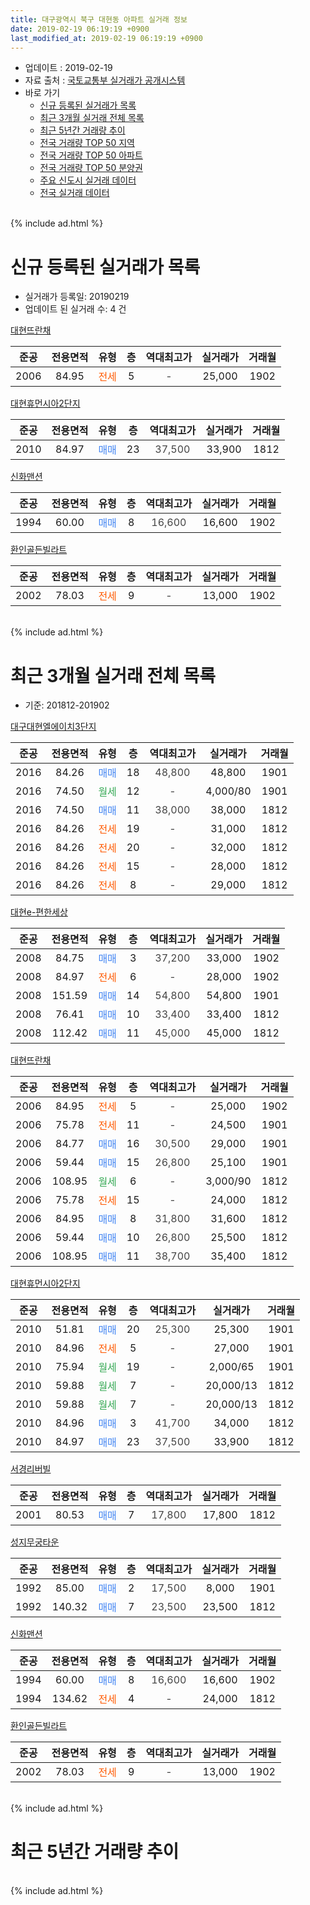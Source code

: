 ```yaml
---
title: 대구광역시 북구 대현동 아파트 실거래 정보
date: 2019-02-19 06:19:19 +0900
last_modified_at: 2019-02-19 06:19:19 +0900
---
```


* 업데이트 : 2019-02-19
* 자료 출처 : [국토교통부 실거래가 공개시스템](http://rt.molit.go.kr)
* 바로 가기
    * [신규 등록된 실거래가 목록](#신규-등록된-실거래가-목록)
    * [최근 3개월 실거래 전체 목록](#최근-3개월-실거래-전체-목록)
    * [최근 5년간 거래량 추이](#최근-5년간-거래량-추이)
    * [전국 거래량 TOP 50 지역](https://inasie.github.io/apt-trade-info/최근-3개월-전국에서-가장-거래가-많이-발생한-지역)
    * [전국 거래량 TOP 50 아파트](https://inasie.github.io/apt-trade-info/최근-3개월-전국에서-가장-거래가-많이-발생한-아파트)
    * [전국 거래량 TOP 50 분양권](https://inasie.github.io/apt-trade-info/최근-3개월-전국에서-가장-거래가-많이-발생한-분양권)
    * [주요 신도시 실거래 데이터](https://inasie.github.io/apt-trade-info/주요-신도시)
    * [전국 실거래 데이터](https://inasie.github.io/apt-trade-info/전국)
<br>
{% include ad.html %}
<br>

# 신규 등록된 실거래가 목록
* 실거래가 등록일: 20190219
* 업데이트 된 실거래 수: 4 건


[대현뜨란채](https://search.naver.com/search.naver?query=%EB%8C%80%EA%B5%AC%EA%B4%91%EC%97%AD%EC%8B%9C+%EB%B6%81%EA%B5%AC+%EB%8C%80%ED%98%84%EB%8F%99+%EB%8C%80%ED%98%84%EB%9C%A8%EB%9E%80%EC%B1%84)

|준공|전용면적|유형|층|역대최고가|실거래가|거래월|
|:---:|:---:|:---:|:---:|:---:|:---:|:---:|
|2006|84.95|<span style="color:#ff5a00">전세</span>|5|<span style="color:#444444">-</span>|25,000|1902|

[대현휴먼시아2단지](https://search.naver.com/search.naver?query=%EB%8C%80%EA%B5%AC%EA%B4%91%EC%97%AD%EC%8B%9C+%EB%B6%81%EA%B5%AC+%EB%8C%80%ED%98%84%EB%8F%99+%EB%8C%80%ED%98%84%ED%9C%B4%EB%A8%BC%EC%8B%9C%EC%95%842%EB%8B%A8%EC%A7%80)

|준공|전용면적|유형|층|역대최고가|실거래가|거래월|
|:---:|:---:|:---:|:---:|:---:|:---:|:---:|
|2010|84.97|<span style="color:#4285f3">매매</span>|23|<span style="color:#444444">37,500</span>|33,900|1812|

[신화맨션](https://search.naver.com/search.naver?query=%EB%8C%80%EA%B5%AC%EA%B4%91%EC%97%AD%EC%8B%9C+%EB%B6%81%EA%B5%AC+%EB%8C%80%ED%98%84%EB%8F%99+%EC%8B%A0%ED%99%94%EB%A7%A8%EC%85%98)

|준공|전용면적|유형|층|역대최고가|실거래가|거래월|
|:---:|:---:|:---:|:---:|:---:|:---:|:---:|
|1994|60.00|<span style="color:#4285f3">매매</span>|8|<span style="color:#444444">16,600</span>|16,600|1902|

[환인골든빌라트](https://search.naver.com/search.naver?query=%EB%8C%80%EA%B5%AC%EA%B4%91%EC%97%AD%EC%8B%9C+%EB%B6%81%EA%B5%AC+%EB%8C%80%ED%98%84%EB%8F%99+%ED%99%98%EC%9D%B8%EA%B3%A8%EB%93%A0%EB%B9%8C%EB%9D%BC%ED%8A%B8)

|준공|전용면적|유형|층|역대최고가|실거래가|거래월|
|:---:|:---:|:---:|:---:|:---:|:---:|:---:|
|2002|78.03|<span style="color:#ff5a00">전세</span>|9|<span style="color:#444444">-</span>|13,000|1902|


<br>
{% include ad.html %}
<br>

# 최근 3개월 실거래 전체 목록
* 기준: 201812-201902


[대구대현엘에이치3단지](https://search.naver.com/search.naver?query=%EB%8C%80%EA%B5%AC%EA%B4%91%EC%97%AD%EC%8B%9C+%EB%B6%81%EA%B5%AC+%EB%8C%80%ED%98%84%EB%8F%99+%EB%8C%80%EA%B5%AC%EB%8C%80%ED%98%84%EC%97%98%EC%97%90%EC%9D%B4%EC%B9%983%EB%8B%A8%EC%A7%80)

|준공|전용면적|유형|층|역대최고가|실거래가|거래월|
|:---:|:---:|:---:|:---:|:---:|:---:|:---:|
|2016|84.26|<span style="color:#4285f3">매매</span>|18|<span style="color:#444444">48,800</span>|48,800|1901|
|2016|74.50|<span style="color:#34a853">월세</span>|12|<span style="color:#444444">-</span>|4,000/80|1901|
|2016|74.50|<span style="color:#4285f3">매매</span>|11|<span style="color:#444444">38,000</span>|38,000|1812|
|2016|84.26|<span style="color:#ff5a00">전세</span>|19|<span style="color:#444444">-</span>|31,000|1812|
|2016|84.26|<span style="color:#ff5a00">전세</span>|20|<span style="color:#444444">-</span>|32,000|1812|
|2016|84.26|<span style="color:#ff5a00">전세</span>|15|<span style="color:#444444">-</span>|28,000|1812|
|2016|84.26|<span style="color:#ff5a00">전세</span>|8|<span style="color:#444444">-</span>|29,000|1812|

[대현e-편한세상](https://search.naver.com/search.naver?query=%EB%8C%80%EA%B5%AC%EA%B4%91%EC%97%AD%EC%8B%9C+%EB%B6%81%EA%B5%AC+%EB%8C%80%ED%98%84%EB%8F%99+%EB%8C%80%ED%98%84e-%ED%8E%B8%ED%95%9C%EC%84%B8%EC%83%81)

|준공|전용면적|유형|층|역대최고가|실거래가|거래월|
|:---:|:---:|:---:|:---:|:---:|:---:|:---:|
|2008|84.75|<span style="color:#4285f3">매매</span>|3|<span style="color:#444444">37,200</span>|33,000|1902|
|2008|84.97|<span style="color:#ff5a00">전세</span>|6|<span style="color:#444444">-</span>|28,000|1902|
|2008|151.59|<span style="color:#4285f3">매매</span>|14|<span style="color:#444444">54,800</span>|54,800|1901|
|2008|76.41|<span style="color:#4285f3">매매</span>|10|<span style="color:#444444">33,400</span>|33,400|1812|
|2008|112.42|<span style="color:#4285f3">매매</span>|11|<span style="color:#444444">45,000</span>|45,000|1812|

[대현뜨란채](https://search.naver.com/search.naver?query=%EB%8C%80%EA%B5%AC%EA%B4%91%EC%97%AD%EC%8B%9C+%EB%B6%81%EA%B5%AC+%EB%8C%80%ED%98%84%EB%8F%99+%EB%8C%80%ED%98%84%EB%9C%A8%EB%9E%80%EC%B1%84)

|준공|전용면적|유형|층|역대최고가|실거래가|거래월|
|:---:|:---:|:---:|:---:|:---:|:---:|:---:|
|2006|84.95|<span style="color:#ff5a00">전세</span>|5|<span style="color:#444444">-</span>|25,000|1902|
|2006|75.78|<span style="color:#ff5a00">전세</span>|11|<span style="color:#444444">-</span>|24,500|1901|
|2006|84.77|<span style="color:#4285f3">매매</span>|16|<span style="color:#444444">30,500</span>|29,000|1901|
|2006|59.44|<span style="color:#4285f3">매매</span>|15|<span style="color:#444444">26,800</span>|25,100|1901|
|2006|108.95|<span style="color:#34a853">월세</span>|6|<span style="color:#444444">-</span>|3,000/90|1812|
|2006|75.78|<span style="color:#ff5a00">전세</span>|15|<span style="color:#444444">-</span>|24,000|1812|
|2006|84.95|<span style="color:#4285f3">매매</span>|8|<span style="color:#444444">31,800</span>|31,600|1812|
|2006|59.44|<span style="color:#4285f3">매매</span>|10|<span style="color:#444444">26,800</span>|25,500|1812|
|2006|108.95|<span style="color:#4285f3">매매</span>|11|<span style="color:#444444">38,700</span>|35,400|1812|

[대현휴먼시아2단지](https://search.naver.com/search.naver?query=%EB%8C%80%EA%B5%AC%EA%B4%91%EC%97%AD%EC%8B%9C+%EB%B6%81%EA%B5%AC+%EB%8C%80%ED%98%84%EB%8F%99+%EB%8C%80%ED%98%84%ED%9C%B4%EB%A8%BC%EC%8B%9C%EC%95%842%EB%8B%A8%EC%A7%80)

|준공|전용면적|유형|층|역대최고가|실거래가|거래월|
|:---:|:---:|:---:|:---:|:---:|:---:|:---:|
|2010|51.81|<span style="color:#4285f3">매매</span>|20|<span style="color:#444444">25,300</span>|25,300|1901|
|2010|84.96|<span style="color:#ff5a00">전세</span>|5|<span style="color:#444444">-</span>|27,000|1901|
|2010|75.94|<span style="color:#34a853">월세</span>|19|<span style="color:#444444">-</span>|2,000/65|1901|
|2010|59.88|<span style="color:#34a853">월세</span>|7|<span style="color:#444444">-</span>|20,000/13|1812|
|2010|59.88|<span style="color:#34a853">월세</span>|7|<span style="color:#444444">-</span>|20,000/13|1812|
|2010|84.96|<span style="color:#4285f3">매매</span>|3|<span style="color:#444444">41,700</span>|34,000|1812|
|2010|84.97|<span style="color:#4285f3">매매</span>|23|<span style="color:#444444">37,500</span>|33,900|1812|

[서경리버빌](https://search.naver.com/search.naver?query=%EB%8C%80%EA%B5%AC%EA%B4%91%EC%97%AD%EC%8B%9C+%EB%B6%81%EA%B5%AC+%EB%8C%80%ED%98%84%EB%8F%99+%EC%84%9C%EA%B2%BD%EB%A6%AC%EB%B2%84%EB%B9%8C)

|준공|전용면적|유형|층|역대최고가|실거래가|거래월|
|:---:|:---:|:---:|:---:|:---:|:---:|:---:|
|2001|80.53|<span style="color:#4285f3">매매</span>|7|<span style="color:#444444">17,800</span>|17,800|1812|

[성지무궁타운](https://search.naver.com/search.naver?query=%EB%8C%80%EA%B5%AC%EA%B4%91%EC%97%AD%EC%8B%9C+%EB%B6%81%EA%B5%AC+%EB%8C%80%ED%98%84%EB%8F%99+%EC%84%B1%EC%A7%80%EB%AC%B4%EA%B6%81%ED%83%80%EC%9A%B4)

|준공|전용면적|유형|층|역대최고가|실거래가|거래월|
|:---:|:---:|:---:|:---:|:---:|:---:|:---:|
|1992|85.00|<span style="color:#4285f3">매매</span>|2|<span style="color:#444444">17,500</span>|8,000|1901|
|1992|140.32|<span style="color:#4285f3">매매</span>|7|<span style="color:#444444">23,500</span>|23,500|1812|

[신화맨션](https://search.naver.com/search.naver?query=%EB%8C%80%EA%B5%AC%EA%B4%91%EC%97%AD%EC%8B%9C+%EB%B6%81%EA%B5%AC+%EB%8C%80%ED%98%84%EB%8F%99+%EC%8B%A0%ED%99%94%EB%A7%A8%EC%85%98)

|준공|전용면적|유형|층|역대최고가|실거래가|거래월|
|:---:|:---:|:---:|:---:|:---:|:---:|:---:|
|1994|60.00|<span style="color:#4285f3">매매</span>|8|<span style="color:#444444">16,600</span>|16,600|1902|
|1994|134.62|<span style="color:#ff5a00">전세</span>|4|<span style="color:#444444">-</span>|24,000|1812|

[환인골든빌라트](https://search.naver.com/search.naver?query=%EB%8C%80%EA%B5%AC%EA%B4%91%EC%97%AD%EC%8B%9C+%EB%B6%81%EA%B5%AC+%EB%8C%80%ED%98%84%EB%8F%99+%ED%99%98%EC%9D%B8%EA%B3%A8%EB%93%A0%EB%B9%8C%EB%9D%BC%ED%8A%B8)

|준공|전용면적|유형|층|역대최고가|실거래가|거래월|
|:---:|:---:|:---:|:---:|:---:|:---:|:---:|
|2002|78.03|<span style="color:#ff5a00">전세</span>|9|<span style="color:#444444">-</span>|13,000|1902|


<br>
{% include ad.html %}
<br>

# 최근 5년간 거래량 추이


<div style="width:100%;">
    <canvas id="deal_progress" height="200"></canvas>
</div>

<script>
new Chart(document.getElementById("deal_progress"), {
    type: 'line',
    data: {
        labels: ['201402','201403','201404','201405','201406','201407','201408','201409','201410','201411','201412','201501','201502','201503','201504','201505','201506','201507','201508','201509','201510','201511','201512','201601','201602','201603','201604','201605','201606','201607','201608','201609','201610','201611','201612','201701','201702','201703','201704','201705','201706','201707','201708','201709','201710','201711','201712','201801','201802','201803','201804','201805','201806','201807','201808','201809','201810','201811','201812','201901','201902'],
        datasets: [{
            label: '매매',
            pointRadius: 1,
            data: [13, 16, 12, 10, 4, 14, 24, 15, 12, 10, 7, 11, 11, 20, 10, 16, 18, 21, 14, 5, 2, 8, 3, 3, 10, 6, 10, 18, 22, 14, 15, 15, 26, 16, 16, 3, 14, 17, 14, 10, 16, 19, 28, 25, 19, 9, 9, 23, 18, 33, 27, 23, 22, 16, 25, 27, 20, 15, 10, 6, 2],
            borderColor: "rgba(255, 201, 14, 1)",
            backgroundColor: "rgba(255, 201, 14, 0.5)",
            fill: false,
            lineTension: 0
        },{
            label: '전월세',
            pointRadius: 1,
            data: [6, 10, 4, 2, 1, 2, 2, 3, 10, 9, 5, 2, 4, 7, 2, 4, 4, 6, 5, 6, 5, 3, 5, 4, 20, 27, 48, 67, 38, 15, 17, 6, 5, 3, 13, 5, 4, 4, 7, 3, 4, 5, 9, 8, 5, 12, 9, 9, 7, 9, 15, 27, 43, 13, 9, 4, 16, 8, 9, 4, 3],
            borderColor: "rgba(0, 141, 185, 1)",
            backgroundColor: "rgba(0, 141, 185, 0.5)",
            fill: false,
            lineTension: 0
        }
        ]
    },
    options: {
        responsive: true,
        title: {
            display: false
        },
        tooltips: {
            mode: 'index',
            intersect: false
        },
        hover: {
            mode: 'nearest',
            intersect: true
        },
        scales: {
            xAxes: [{
                display: true,
                scaleLabel: {
                    display: true,
                    labelString: '년/월'
                }
            }],
            yAxes: [{
                display: true,
                ticks: {
                    suggestedMin: 0,
                },
                scaleLabel: {
                    display: true,
                    labelString: '실거래 수'
                }
            }]
        }
    }
});

</script>


<br>
{% include ad.html %}
<br>

